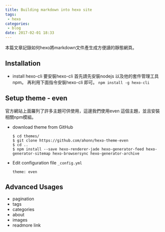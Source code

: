 ```yaml
---
title: Building markdown into hexo site
tags:
 - hexo
categories:
 - blog
date: 2017-02-01 18:33
---
```


本篇文章記錄如何hexo將markdown文件產生成方便讀的靜態網頁。

## Installation

- install hexo-cli
要安裝hexo-cli 首先請先安裝nodejs 以及他的套件管理工具 npm。
再利用下面指令安裝hexo-cli 即可。
`npm install -g hexo-cli`

## Setup theme - even
官方網站上面羅列了許多主題可供使用，這邊我們使用even 這個主題，並且安裝相關npm模組。
- download theme from GitHub

  ```
  $ cd themes/
  $ git clone https://github.com/ahonn/hexo-theme-even
  $ cd ..
  $ npm install --save hexo-renderer-jade hexo-generator-feed hexo-generator-sitemap hexo-browsersync hexo-generator-archive
  ```

- Edit configuration file `_config.yml`

  ```
  theme: even
  ```

## Advanced Usages
  - pagination
  - tags
  - categories
  - about
  - images
  - readmore link
